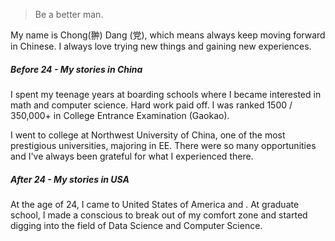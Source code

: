 

> Be a better man.

My name is Chong(翀) Dang (党), which means always keep moving forward in Chinese. I always love trying new things and gaining new experiences.


##### Before 24 - My stories in China
I spent my teenage years at boarding schools where I became interested in math and computer science. Hard work paid off. I was ranked 1500 / 350,000+ in College Entrance Examination (Gaokao).

I went to college at Northwest University of China, one of the most prestigious universities, majoring in EE. There were so many opportunities and I've always been grateful for what I experienced there.


##### After 24 - My stories in USA
At the age of 24, I came to United States of America and . At graduate school, I made a conscious to break out of my comfort zone and started digging into the field of Data Science and Computer Science. 



